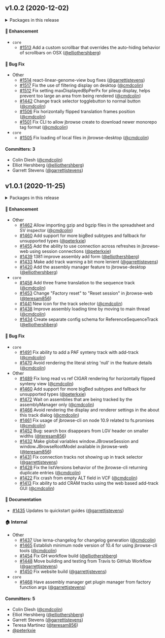 
## v1.0.2 (2020-12-02)

<details><summary>Packages in this release</summary>
<p>

| Package                                 | Download                                                         |
| --------------------------------------- | ---------------------------------------------------------------- |
| @jbrowse/core                           | https://www.npmjs.com/package/@jbrowse/core                      |
| @jbrowse/development-tools              | https://www.npmjs.com/package/@jbrowse/development-tools         |
| @jbrowse/plugin-alignments              | https://www.npmjs.com/package/@jbrowse/plugin-alignments         |
| @jbrowse/plugin-bed                     | https://www.npmjs.com/package/@jbrowse/plugin-bed                |
| @jbrowse/plugin-breakpoint-split-view   |                                                                  |
| @jbrowse/plugin-circular-view           | https://www.npmjs.com/package/@jbrowse/plugin-circular-view      |
| @jbrowse/plugin-config                  | https://www.npmjs.com/package/@jbrowse/plugin-config             |
| @jbrowse/plugin-data-management         | https://www.npmjs.com/package/@jbrowse/plugin-data-management    |
| @jbrowse/plugin-dotplot-view            |                                                                  |
| @jbrowse/plugin-filtering               |                                                                  |
| @jbrowse/plugin-gff3                    | https://www.npmjs.com/package/@jbrowse/plugin-gff3               |
| @jbrowse/plugin-hic                     |                                                                  |
| @jbrowse/plugin-legacy-jbrowse          |                                                                  |
| @jbrowse/plugin-linear-comparative-view |                                                                  |
| @jbrowse/plugin-linear-genome-view      | https://www.npmjs.com/package/@jbrowse/plugin-linear-genome-view |
| @jbrowse/plugin-lollipop                |                                                                  |
| @jbrowse/plugin-menus                   |                                                                  |
| @jbrowse/plugin-protein                 |                                                                  |
| @jbrowse/plugin-rdf                     |                                                                  |
| @jbrowse/plugin-sequence                | https://www.npmjs.com/package/@jbrowse/plugin-sequence           |
| @jbrowse/plugin-spreadsheet-view        |                                                                  |
| @jbrowse/plugin-sv-inspector            |                                                                  |
| @jbrowse/plugin-svg                     | https://www.npmjs.com/package/@jbrowse/plugin-svg                |
| @jbrowse/plugin-trackhub-registry       |                                                                  |
| @jbrowse/plugin-wiggle                  | https://www.npmjs.com/package/@jbrowse/plugin-wiggle             |
| @jbrowse/cli                            | https://www.npmjs.com/package/@jbrowse/cli                       |
| @jbrowse/desktop                        |                                                                  |
| @jbrowse/protein-widget                 |                                                                  |
| @jbrowse/react-linear-genome-view       | https://www.npmjs.com/package/@jbrowse/react-linear-genome-view  |
| @jbrowse/web                            |                                                                  |

</p>
</details>

#### :rocket: Enhancement

- `core`
  - [#1513](https://github.com/GMOD/jbrowse-components/pull/1513) Add a custom scrollbar that overrides the auto-hiding behavior of scrollbars on OSX ([@elliothershberg](https://github.com/elliothershberg))

#### :bug: Bug Fix

- Other
  - [#1514](https://github.com/GMOD/jbrowse-components/pull/1514) react-linear-genome-view bug fixes ([@garrettjstevens](https://github.com/garrettjstevens))
  - [#1517](https://github.com/GMOD/jbrowse-components/pull/1517) Fix the use of filtering display on desktop ([@cmdcolin](https://github.com/cmdcolin))
  - [#1512](https://github.com/GMOD/jbrowse-components/pull/1512) Fix setting maxDisplayedBpPerPx for pileup display, helps prevent too large an area from being rendered ([@cmdcolin](https://github.com/cmdcolin))
  - [#1442](https://github.com/GMOD/jbrowse-components/pull/1442) Change track selector togglebutton to normal button ([@cmdcolin](https://github.com/cmdcolin))
  - [#1506](https://github.com/GMOD/jbrowse-components/pull/1506) Fix horizontally flipped translation frames position ([@cmdcolin](https://github.com/cmdcolin))
  - [#1501](https://github.com/GMOD/jbrowse-components/pull/1501) Fix CLI to allow jbrowse create to download newer monorepo tag format ([@cmdcolin](https://github.com/cmdcolin))
- `core`
  - [#1505](https://github.com/GMOD/jbrowse-components/pull/1505) Fix loading of local files in jbrowse-desktop ([@cmdcolin](https://github.com/cmdcolin))

#### Committers: 3

- Colin Diesh ([@cmdcolin](https://github.com/cmdcolin))
- Elliot Hershberg ([@elliothershberg](https://github.com/elliothershberg))
- Garrett Stevens ([@garrettjstevens](https://github.com/garrettjstevens))

## v1.0.1 (2020-11-25)

<details><summary>Packages in this release</summary>
<p>

| Package                                 | Download                                                         |
| --------------------------------------- | ---------------------------------------------------------------- |
| @jbrowse/core                           | https://www.npmjs.com/package/@jbrowse/core                      |
| @jbrowse/development-tools              | https://www.npmjs.com/package/@jbrowse/development-tools         |
| @jbrowse/plugin-alignments              | https://www.npmjs.com/package/@jbrowse/plugin-alignments         |
| @jbrowse/plugin-bed                     | https://www.npmjs.com/package/@jbrowse/plugin-bed                |
| @jbrowse/plugin-breakpoint-split-view   |                                                                  |
| @jbrowse/plugin-circular-view           |                                                                  |
| @jbrowse/plugin-config                  | https://www.npmjs.com/package/@jbrowse/plugin-config             |
| @jbrowse/plugin-data-management         | https://www.npmjs.com/package/@jbrowse/plugin-data-management    |
| @jbrowse/plugin-dotplot-view            |                                                                  |
| @jbrowse/plugin-filtering               |                                                                  |
| @jbrowse/plugin-gff3                    | https://www.npmjs.com/package/@jbrowse/plugin-gff3               |
| @jbrowse/plugin-hic                     |                                                                  |
| @jbrowse/plugin-legacy-jbrowse          |                                                                  |
| @jbrowse/plugin-linear-comparative-view |                                                                  |
| @jbrowse/plugin-linear-genome-view      | https://www.npmjs.com/package/@jbrowse/plugin-linear-genome-view |
| @jbrowse/plugin-lollipop                |                                                                  |
| @jbrowse/plugin-menus                   |                                                                  |
| @jbrowse/plugin-protein                 |                                                                  |
| @jbrowse/plugin-rdf                     |                                                                  |
| @jbrowse/plugin-sequence                | https://www.npmjs.com/package/@jbrowse/plugin-sequence           |
| @jbrowse/plugin-spreadsheet-view        |                                                                  |
| @jbrowse/plugin-sv-inspector            |                                                                  |
| @jbrowse/plugin-svg                     | https://www.npmjs.com/package/@jbrowse/plugin-svg                |
| @jbrowse/plugin-trackhub-registry       |                                                                  |
| @jbrowse/plugin-variants                | https://www.npmjs.com/package/@jbrowse/plugin-variants           |
| @jbrowse/plugin-wiggle                  | https://www.npmjs.com/package/@jbrowse/plugin-wiggle             |
| @jbrowse/cli                            | https://www.npmjs.com/package/@jbrowse/cli                       |
| @jbrowse/desktop                        |                                                                  |
| @jbrowse/protein-widget                 |                                                                  |
| @jbrowse/react-linear-genome-view       | https://www.npmjs.com/package/@jbrowse/react-linear-genome-view  |
| @jbrowse/web                            |                                                                  |

</p>
</details>

#### :rocket: Enhancement

- Other
  - [#1462](https://github.com/GMOD/jbrowse-components/pull/1462) Allow importing gzip and bgzip files in the spreadsheet and SV inspector ([@cmdcolin](https://github.com/cmdcolin))
  - [#1460](https://github.com/GMOD/jbrowse-components/pull/1460) Add support for more bigBed subtypes and fallback for unsupported types ([@peterkxie](https://github.com/peterkxie))
  - [#1455](https://github.com/GMOD/jbrowse-components/pull/1455) Add the ability to use connection across refreshes in jbrowse-web using session connections ([@peterkxie](https://github.com/peterkxie))
  - [#1439](https://github.com/GMOD/jbrowse-components/pull/1439) 1381 improve assembly add form ([@elliothershberg](https://github.com/elliothershberg))
  - [#1433](https://github.com/GMOD/jbrowse-components/pull/1433) Make add track warning a bit more lenient ([@garrettjstevens](https://github.com/garrettjstevens))
  - [#1420](https://github.com/GMOD/jbrowse-components/pull/1420) Add the assembly manager feature to jbrowse-desktop ([@elliothershberg](https://github.com/elliothershberg))
- `core`
  - [#1458](https://github.com/GMOD/jbrowse-components/pull/1458) Add three frame translation to the sequence track ([@cmdcolin](https://github.com/cmdcolin))
  - [#1453](https://github.com/GMOD/jbrowse-components/pull/1453) Change "Factory reset" to "Reset session" in jbrowse-web ([@teresam856](https://github.com/teresam856))
  - [#1441](https://github.com/GMOD/jbrowse-components/pull/1441) New icon for the track selector ([@cmdcolin](https://github.com/cmdcolin))
  - [#1438](https://github.com/GMOD/jbrowse-components/pull/1438) Improve assembly loading time by moving to main thread ([@cmdcolin](https://github.com/cmdcolin))
  - [#1434](https://github.com/GMOD/jbrowse-components/pull/1434) Create separate config schema for ReferenceSequenceTrack ([@elliothershberg](https://github.com/elliothershberg))

#### :bug: Bug Fix

- `core`
  - [#1491](https://github.com/GMOD/jbrowse-components/pull/1491) Fix ability to add a PAF synteny track with add-track ([@cmdcolin](https://github.com/cmdcolin))
  - [#1470](https://github.com/GMOD/jbrowse-components/pull/1470) Avoid rendering the literal string 'null' in the feature details ([@cmdcolin](https://github.com/cmdcolin))
- Other
  - [#1489](https://github.com/GMOD/jbrowse-components/pull/1489) Fix long read vs ref CIGAR rendering for horizontally flipped synteny view ([@cmdcolin](https://github.com/cmdcolin))
  - [#1460](https://github.com/GMOD/jbrowse-components/pull/1460) Add support for more bigBed subtypes and fallback for unsupported types ([@peterkxie](https://github.com/peterkxie))
  - [#1472](https://github.com/GMOD/jbrowse-components/pull/1472) Wait on assemblies that are being tracked by the assemblyManager only ([@cmdcolin](https://github.com/cmdcolin))
  - [#1466](https://github.com/GMOD/jbrowse-components/pull/1466) Avoid rendering the display and renderer settings in the about this track dialog ([@cmdcolin](https://github.com/cmdcolin))
  - [#1461](https://github.com/GMOD/jbrowse-components/pull/1461) Fix usage of jbrowse-cli on node 10.9 related to fs.promises ([@cmdcolin](https://github.com/cmdcolin))
  - [#1452](https://github.com/GMOD/jbrowse-components/pull/1452) Bug: search box disappears from LGV header on smaller widths ([@teresam856](https://github.com/teresam856))
  - [#1432](https://github.com/GMOD/jbrowse-components/pull/1432) Make global variables window.JBrowseSession and window.JBrowseRootModel available in jbrowse-web ([@teresam856](https://github.com/teresam856))
  - [#1431](https://github.com/GMOD/jbrowse-components/pull/1431) Fix connection tracks not showing up in track selector ([@garrettjstevens](https://github.com/garrettjstevens))
  - [#1428](https://github.com/GMOD/jbrowse-components/pull/1428) Fix the listVersions behavior of the jbrowse-cli returning duplicate entries ([@cmdcolin](https://github.com/cmdcolin))
  - [#1422](https://github.com/GMOD/jbrowse-components/pull/1422) Fix crash from empty ALT field in VCF ([@cmdcolin](https://github.com/cmdcolin))
  - [#1413](https://github.com/GMOD/jbrowse-components/pull/1413) Fix ability to add CRAM tracks using the web based add-track GUI ([@cmdcolin](https://github.com/cmdcolin))

#### :memo: Documentation

- [#1435](https://github.com/GMOD/jbrowse-components/pull/1435) Updates to quickstart guides ([@garrettjstevens](https://github.com/garrettjstevens))

#### :house: Internal

- Other
  - [#1437](https://github.com/GMOD/jbrowse-components/pull/1437) Use lerna-changelog for changelog generation ([@cmdcolin](https://github.com/cmdcolin))
  - [#1465](https://github.com/GMOD/jbrowse-components/pull/1465) Establish minimum node version of 10.4 for using jbrowse-cli tools ([@cmdcolin](https://github.com/cmdcolin))
  - [#1454](https://github.com/GMOD/jbrowse-components/pull/1454) Fix GH workflow build ([@elliothershberg](https://github.com/elliothershberg))
  - [#1448](https://github.com/GMOD/jbrowse-components/pull/1448) Move building and testing from Travis to GitHub Workflow ([@garrettjstevens](https://github.com/garrettjstevens))
  - [#1450](https://github.com/GMOD/jbrowse-components/pull/1450) Fix website build ([@garrettjstevens](https://github.com/garrettjstevens))
- `core`
  - [#1468](https://github.com/GMOD/jbrowse-components/pull/1468) Have assembly manager get plugin manager from factory function args ([@garrettjstevens](https://github.com/garrettjstevens))

#### Committers: 5

- Colin Diesh ([@cmdcolin](https://github.com/cmdcolin))
- Elliot Hershberg ([@elliothershberg](https://github.com/elliothershberg))
- Garrett Stevens ([@garrettjstevens](https://github.com/garrettjstevens))
- Teresa Martinez ([@teresam856](https://github.com/teresam856))
- [@peterkxie](https://github.com/peterkxie)
